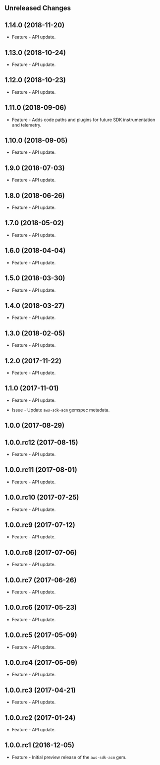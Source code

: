 Unreleased Changes
------------------

1.14.0 (2018-11-20)
------------------

* Feature - API update.

1.13.0 (2018-10-24)
------------------

* Feature - API update.

1.12.0 (2018-10-23)
------------------

* Feature - API update.

1.11.0 (2018-09-06)
------------------

* Feature - Adds code paths and plugins for future SDK instrumentation and telemetry.

1.10.0 (2018-09-05)
------------------

* Feature - API update.

1.9.0 (2018-07-03)
------------------

* Feature - API update.

1.8.0 (2018-06-26)
------------------

* Feature - API update.

1.7.0 (2018-05-02)
------------------

* Feature - API update.

1.6.0 (2018-04-04)
------------------

* Feature - API update.

1.5.0 (2018-03-30)
------------------

* Feature - API update.

1.4.0 (2018-03-27)
------------------

* Feature - API update.

1.3.0 (2018-02-05)
------------------

* Feature - API update.

1.2.0 (2017-11-22)
------------------

* Feature - API update.

1.1.0 (2017-11-01)
------------------

* Feature - API update.

* Issue - Update `aws-sdk-acm` gemspec metadata.

1.0.0 (2017-08-29)
------------------

1.0.0.rc12 (2017-08-15)
------------------

* Feature - API update.

1.0.0.rc11 (2017-08-01)
------------------

* Feature - API update.

1.0.0.rc10 (2017-07-25)
------------------

* Feature - API update.

1.0.0.rc9 (2017-07-12)
------------------

* Feature - API update.

1.0.0.rc8 (2017-07-06)
------------------

* Feature - API update.

1.0.0.rc7 (2017-06-26)
------------------

* Feature - API update.

1.0.0.rc6 (2017-05-23)
------------------

* Feature - API update.

1.0.0.rc5 (2017-05-09)
------------------

* Feature - API update.

1.0.0.rc4 (2017-05-09)
------------------

* Feature - API update.

1.0.0.rc3 (2017-04-21)
------------------

* Feature - API update.

1.0.0.rc2 (2017-01-24)
------------------

* Feature - API update.

1.0.0.rc1 (2016-12-05)
------------------

* Feature - Initial preview release of the `aws-sdk-acm` gem.

